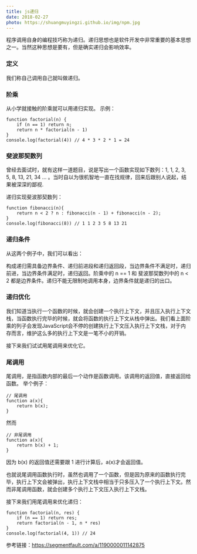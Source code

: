 ```yaml
---
title: js递归
date: 2018-02-27
photo: https://shuangmuyingzi.github.io/img/npm.jpg
---
```


程序调用自身的编程技巧称为递归。递归思想也是软件开发中非常重要的基本思想之一。当然这种思想是要有，但是确实递归会影响效率。

<!--more-->

### 定义
我们称自己调用自己就叫做递归。
### 阶乘
从小学就接触的阶乘就可以用递归实现。
示例：

```
function factorial(n) {
    if (n == 1) return n;
    return n * factorial(n - 1)
}
console.log(factorial(4)) // 4 * 3 * 2 * 1 = 24
```
### 斐波那契数列
曾经去面试时，就有这样一道题目，说是写出一个函数实现如下数列：1, 1, 2, 3, 5, 8, 13, 21, 34 … 。当时自以为很机智地一直在找规律，回来后跟别人说起，结果被深深的鄙视.

递归实现斐波那契数列：

```
function fibonacci(n){
    return n < 2 ? n : fibonacci(n - 1) + fibonacci(n - 2);
}
console.log(fibonacci(8)) // 1 1 2 3 5 8 13 21
```
### 递归条件
从这两个例子中，我们可以看出：

构成递归需具备边界条件、递归前进段和递归返回段，当边界条件不满足时，递归前进，当边界条件满足时，递归返回。阶乘中的 n == 1 和 斐波那契数列中的 n < 2 都是边界条件。递归不能无限制地调用本身，边界条件就是递归的出口。

### 递归优化
我们知道当执行一个函数的时候，就会创建一个执行上下文，并且压入执行上下文栈，当函数执行完毕的时候，就会将函数的执行上下文从栈中弹出。我们看上面阶乘的列子会发现JavaScript会不停的创建执行上下文压入执行上下文栈，对于内存而言，维护这么多的执行上下文是一笔不小的开销。

接下来我们试试用尾调用来优化它。
### 尾调用
尾调用，是指函数内部的最后一个动作是函数调用。该调用的返回值，直接返回给函数。
举个例子：

```
// 尾调用
function a(x){
    return b(x);
}
```
然而

```
// 非尾调用
function a(x){
    return b(x) + 1;
}
```
因为 b(x) 的返回值还需要跟 1 进行计算后，a(x)才会返回值。

也就说尾调用函数执行时，虽然也调用了一个函数，但是因为原来的函数执行完毕，执行上下文会被弹出，执行上下文栈中相当于只多压入了一个执行上下文。然而非尾调用函数，就会创建多个执行上下文压入执行上下文栈。

接下来我们用尾调用来优化递归：

```
function factorial(n, res) {
    if (n == 1) return res;
    return factorial(n - 1, n * res)
}
console.log(factorial(4, 1)) // 24
```
参考链接：https://segmentfault.com/a/1190000011142875



